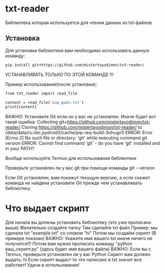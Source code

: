 # txt-reader

Библиотека которая используется для чтения данных из txt-файлов.

## Установка

Для установки библиотеки вам необходимо использовать данную команду:
```bash
pip install git+https://github.com/mistertayodimon/txt-reader/
```
УСТАНАВЛИВАТЬ ТОЛЬКО ПО ЭТОЙ КОМАНДЕ !!!

Пример использования(после установки):
```bash
from txt_reader import read_file

content = read_file('ваш_файл.txt')
print(content)
```
ВАЖНО: Установите Git если он у вас не установлен.
Иначе будет вот такая ошибка:
Collecting git+https://github.com/mistertayodimon/txt-reader/ Cloning https://github.com/mistertayodimon/txt-reader/ to /data/data/ru.iiec.pydroid3/cache/pip-req-build-3ohugx1l ERROR: Error [Errno 2] No such file or directory: 'git' while executing command git version ERROR: Cannot find command 'git' - do you have 'git' installed and in your PATH?

Вообще используйте Termux для использования библиотеки

Проверьте установлен ли у вас git при помощи команды git --version

Если Git установлен, вам покажут текущую версию, а если скажет команда не найдена установите Git прежде чем устанавливать библиотеку.

# Что выдает скрипт
Для начала вы должны установить библиотеку (это уже прописано выше)
Желательно создайте папку
Там сделайте txt файл 
Пример: мы сделали txt "example.txt" со словом "hi"
Потом мы создаём скрипт (В примере показан)
ВАЖНО: Укажите имя вашего txt иначе ничего не получится!!!
Потом вам нужно прописать команду "python ваш_скрипт.py" (здесь будет имя вашего файла)
ВАЖНО: Если вы с Termux, проверьте установлен ли у вас Python 
Скрипт вам должен выдать:
hi
Если скрипт выдаст то что написано в txt значит все работает!
Удачи в использовании!
